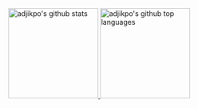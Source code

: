 <a href="https://github.com/adjikpo">
   <img height="180em" src="https://github-readme-stats.vercel.app/api?username=adjikpo&count_private=true&layout=compact&show_icons=true&theme=merko" alt="adjikpo's github stats" />

  <img height="180em" src="https://github-readme-stats.vercel.app/api/top-langs/?username=adjikpo&layout=compact&theme=merko" alt="adjikpo's github top languages"/>
